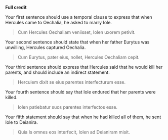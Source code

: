 **Full credit**

Your first sentence should use a temporal clause to express that when Hercules came to Oechalia, he asked to marry Iole.

> Cum Hercules Oechaliam veniisset, Iolen uxorem petivit.

Your second sentence should state that when her father Eurytus was unwilling, Hercules captured Oechalia.
> Cum Eurytus, pater eius, nollet, Hercules Oechaliam cepit.

Your third sentence should express that Hercules said that he would kill her parents, and should include an indirect statement.
> Herculem dixit se eius parentes interfecturum esse.

Your fourth sentence should say that Iole endured that her parents were killed.
> Iolen patiebatur suos parentes interfectos esse.

Your fifth statement should say that when he had killed all of them, he sent Iole to Deianira.
> Quia Is omnes eos interfecit, Iolen ad Deianiram misit.
